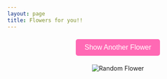 ```yaml
---
layout: page
title: Flowers for you!!
---
```


<!-- This div will display the message about the flower number -->
<p id="flower-message" style="text-align: center; font-size: 18px; margin-top: 15px;"></p>

<!-- Styled button to load a new random image -->
<button id="new-flower-button" onclick="loadRandomImage()">Show Another Flower</button>

<div id="image-container" style="text-align: center; margin-top: 20px;">
    <img id="random-image" alt="Random Flower" />
</div>

<script>
// Array of image file paths in the /img/flowers directory, accounting for the base URL
const images = [
    {% for image in site.static_files %}
      {% if image.path contains '/img/flowers/' %}
        "{{ site.baseurl }}{{ image.path }}",
      {% endif %}
    {% endfor %}
];

// Function to select a random image and display it, with a message
function loadRandomImage() {
    const randomIndex = Math.floor(Math.random() * images.length); // Get a random index
    const randomImage = images[randomIndex]; // Get the image path based on random index
    document.getElementById('random-image').src = randomImage; // Set the image source
    
    // Display a message about which flower was selected
    document.getElementById('flower-message').textContent = `You landed on flower ${randomIndex + 1}`;
}

// Load a random image immediately when the page loads
window.onload = loadRandomImage;
</script>

<!-- Styling for the button -->
<style>
  #new-flower-button {
      background-color: #ff69b4; /* Pink background */
      color: white; /* White text */
      border: none; /* Remove border */
      padding: 10px 20px; /* Padding for the button */
      font-size: 16px; /* Increase font size */
      border-radius: 5px; /* Rounded corners */
      cursor: pointer; /* Pointer cursor on hover */
      transition: background-color 0.3s ease; /* Smooth hover effect */
      display: block; /* Block element for centering */
      margin: 20px auto; /* Center the button */
  }

  #new-flower-button:hover {
      background-color: #ff85c2; /* Slightly lighter pink on hover */
  }

  /* Center the image container */
  #image-container {
      text-align: center; /* Center the image */
      margin-top: 20px; /* Spacing above the image */
  }
</style>
